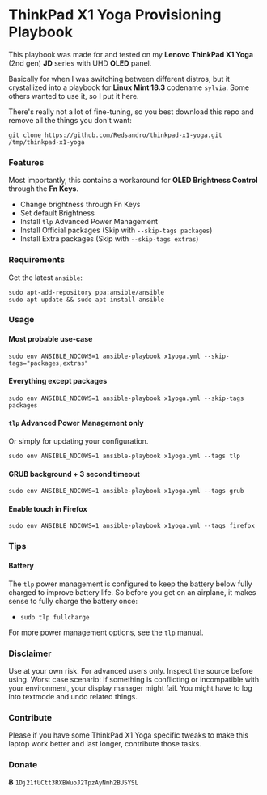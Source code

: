 # ThinkPad X1 Yoga Provisioning Playbook

This playbook was made for and tested on my __Lenovo ThinkPad X1 Yoga__ (2nd gen) __JD__ series with UHD __OLED__ panel.

Basically for when I was switching between different distros, but it crystallized into a playbook for __Linux Mint 18.3__ codename `sylvia`. Some others wanted to use it, so I put it here.

There's really not a lot of fine-tuning, so you best download this repo and remove all the things you don't want:

```
git clone https://github.com/Redsandro/thinkpad-x1-yoga.git /tmp/thinkpad-x1-yoga
```

### Features

Most importantly, this contains a workaround for __OLED Brightness Control__ through the __Fn Keys__.

* Change brightness through Fn Keys
* Set default Brightness
* Install `tlp` Advanced Power Management
* Install Official packages (Skip with `--skip-tags packages`)
* Install Extra packages (Skip with `--skip-tags extras`)

### Requirements

Get the latest `ansible`:

```
sudo apt-add-repository ppa:ansible/ansible
sudo apt update && sudo apt install ansible
```

### Usage

#### Most probable use-case

```
sudo env ANSIBLE_NOCOWS=1 ansible-playbook x1yoga.yml --skip-tags="packages,extras"
```

#### Everything except packages

```
sudo env ANSIBLE_NOCOWS=1 ansible-playbook x1yoga.yml --skip-tags packages
```

#### `tlp` Advanced Power Management only

Or simply for updating your configuration.

```
sudo env ANSIBLE_NOCOWS=1 ansible-playbook x1yoga.yml --tags tlp
```

#### GRUB background + 3 second timeout

```
sudo env ANSIBLE_NOCOWS=1 ansible-playbook x1yoga.yml --tags grub
```

#### Enable touch in Firefox

```
sudo env ANSIBLE_NOCOWS=1 ansible-playbook x1yoga.yml --tags firefox
```

### Tips

#### Battery

The `tlp` power management is configured to keep the battery below fully charged to improve battery life. So before you get on an airplane, it makes sense to fully charge the battery once:

* `sudo tlp fullcharge`

For more power management options, see [the `tlp` manual](http://linrunner.de/en/tlp/docs/tlp-linux-advanced-power-management.html#tlp).

### Disclaimer

Use at your own risk. For advanced users only. Inspect the source before using. Worst case scenario: If something is conflicting or incompatible with your environment, your display manager might fail. You might have to log into textmode and undo related things.

### Contribute

Please if you have some ThinkPad X1 Yoga specific tweaks to make this laptop work better and last longer, contribute those tasks.

### Donate

__Ƀ__ `1Dj21fUCtt3RXBWuoJ2TpzAyNmh2BU5YSL`
